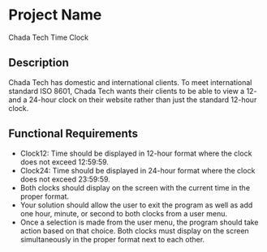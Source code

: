 # Project Name
Chada Tech Time Clock

## Description

Chada Tech has domestic and international clients. To meet international standard ISO 8601, Chada Tech 
wants their clients to be able to view a 12- and a 24-hour clock on their website rather than just the 
standard 12-hour clock.

## Functional Requirements

- Clock12: Time should be displayed in 12-hour format where the clock does not exceed 12:59:59. 
- Clock24: Time should be displayed in 24-hour format where the clock does not exceed 23:59:59. 
- Both clocks should display on the screen with the current time in the proper format. 
- Your solution should allow the user to exit the program as well as add one hour, minute, or 
second to both clocks from a user menu.
- Once a selection is made from the user menu, the program should take action based on that 
choice. Both clocks must display on the screen simultaneously in the proper format next to each 
other.

